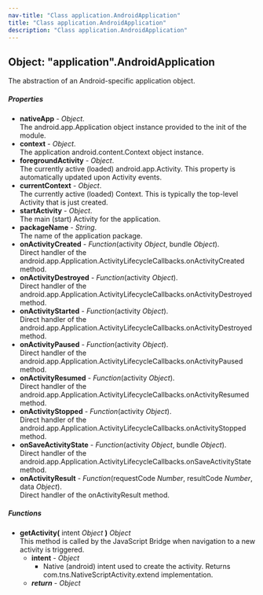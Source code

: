```yaml
---
nav-title: "Class application.AndroidApplication"
title: "Class application.AndroidApplication"
description: "Class application.AndroidApplication"
---
```

## Object: "application".AndroidApplication  
The abstraction of an Android-specific application object.

##### Properties
 - **nativeApp** - _Object_.    
  The android.app.Application object instance provided to the init of the module.
 - **context** - _Object_.    
  The application android.content.Context object instance.
 - **foregroundActivity** - _Object_.    
  The currently active (loaded) android.app.Activity. This property is automatically updated upon Activity events.
 - **currentContext** - _Object_.    
  The currently active (loaded) Context. This is typically the top-level Activity that is just created.
 - **startActivity** - _Object_.    
  The main (start) Activity for the application.
 - **packageName** - _String_.    
  The name of the application package.
 - **onActivityCreated** - _Function_(activity _Object_, bundle _Object_).    
  Direct handler of the android.app.Application.ActivityLifecycleCallbacks.onActivityCreated method.
 - **onActivityDestroyed** - _Function_(activity _Object_).    
  Direct handler of the android.app.Application.ActivityLifecycleCallbacks.onActivityDestroyed method.
 - **onActivityStarted** - _Function_(activity _Object_).    
  Direct handler of the android.app.Application.ActivityLifecycleCallbacks.onActivityDestroyed method.
 - **onActivityPaused** - _Function_(activity _Object_).    
  Direct handler of the android.app.Application.ActivityLifecycleCallbacks.onActivityPaused method.
 - **onActivityResumed** - _Function_(activity _Object_).    
  Direct handler of the android.app.Application.ActivityLifecycleCallbacks.onActivityResumed method.
 - **onActivityStopped** - _Function_(activity _Object_).    
  Direct handler of the android.app.Application.ActivityLifecycleCallbacks.onActivityStopped method.
 - **onSaveActivityState** - _Function_(activity _Object_, bundle _Object_).    
  Direct handler of the android.app.Application.ActivityLifecycleCallbacks.onSaveActivityState method.
 - **onActivityResult** - _Function_(requestCode _Number_, resultCode _Number_, data _Object_).    
  Direct handler of the onActivityResult method.

##### Functions
 - **getActivity(** intent _Object_ **)** _Object_  
     This method is called by the JavaScript Bridge when navigation to a new activity is triggered.
   - **intent** - _Object_  
     - Native (android) intent used to create the activity.
Returns com.tns.NativeScriptActivity.extend implementation.
   - _**return**_ - _Object_